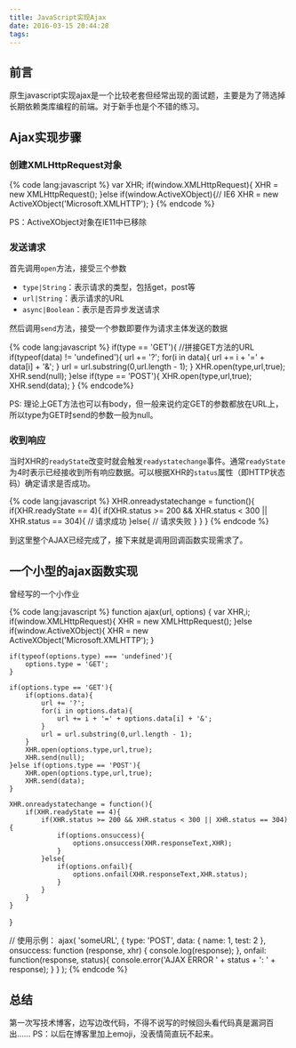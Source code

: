 ```yaml
---
title: JavaScript实现Ajax
date: 2016-03-15 20:44:28
tags:
---
```


## 前言

原生javascript实现ajax是一个比较老套但经常出现的面试题，主要是为了筛选掉长期依赖类库编程的前端。对于新手也是个不错的练习。

## Ajax实现步骤

### 创建XMLHttpRequest对象

{% code lang:javascript %}
var XHR;
if(window.XMLHttpRequest){
    XHR = new XMLHttpRequest();
}else if(window.ActiveXObject){// IE6
    XHR = new ActiveXObject('Microsoft.XMLHTTP');
}
{% endcode %}

<!-- More -->

PS：ActiveXObject对象在IE11中已移除

### 发送请求

首先调用`open`方法，接受三个参数

* `type|String`：表示请求的类型，包括get，post等
* `url|String`：表示请求的URL
* `async|Boolean`：表示是否异步发送请求

然后调用`send`方法，接受一个参数即要作为请求主体发送的数据

{% code lang:javascript %}
if(type == 'GET'){
    //拼接GET方法的URL
    if(typeof(data) != 'undefined'){
        url += '?';
        for(i in data){
            url += i + '=' + data[i] + '&';
        }
        url = url.substring(0,url.length - 1);
    }
    XHR.open(type,url,true);
    XHR.send(null);
}else if(type == 'POST'){
    XHR.open(type,url,true);
    XHR.send(data);
}
{% endcode%}

PS: 理论上GET方法也可以有body，但一般来说约定GET的参数都放在URL上，所以type为GET时send的参数一般为null。

### 收到响应

当时XHR的`readyState`改变时就会触发`readystatechange`事件。通常`readyState`为4时表示已经接收到所有响应数据。可以根据XHR的`status`属性（即HTTP状态码）确定请求是否成功。

{% code lang:javascript %}
XHR.onreadystatechange = function(){
    if(XHR.readyState == 4){
        if(XHR.status >= 200 && XHR.status < 300 || XHR.status == 304){
            // 请求成功
        }else{
            // 请求失败
        }
    }
}
{% endcode %}

到这里整个AJAX已经完成了，接下来就是调用回调函数实现需求了。

## 一个小型的ajax函数实现

曾经写的一个小作业

{% code lang:javascript %}
function ajax(url, options) {
    var XHR,i;
    if(window.XMLHttpRequest){
        XHR = new XMLHttpRequest();
    }else if(window.ActiveXObject){
        XHR = new ActiveXObject('Microsoft.XMLHTTP');
    }

    if(typeof(options.type) === 'undefined'){
        options.type = 'GET';
    }

    if(options.type == 'GET'){
        if(options.data){
            url += '?';
            for(i in options.data){
                url += i + '=' + options.data[i] + '&';
            }
            url = url.substring(0,url.length - 1);
        }
        XHR.open(options.type,url,true);
        XHR.send(null);
    }else if(options.type == 'POST'){
        XHR.open(options.type,url,true);
        XHR.send(data);
    }

    XHR.onreadystatechange = function(){
        if(XHR.readyState == 4){
            if(XHR.status >= 200 && XHR.status < 300 || XHR.status == 304){
                if(options.onsuccess){
                    options.onsuccess(XHR.responseText,XHR);
                }
            }else{
                if(options.onfail){
                    options.onfail(XHR.responseText,XHR.status);
                }
            }
        }
    }
}

// 使用示例：
ajax(
    'someURL', 
    {
        type: 'POST',
        data: {
            name: 1,
            test: 2
        },
        onsuccess: function (response, xhr) {
            console.log(response);
        },
        onfail: function(response, status){
            console.error('AJAX ERROR ' + status + ': ' + response);
        }
    }
);
{% endcode %}

## 总结

第一次写技术博客，边写边改代码，不得不说写的时候回头看代码真是漏洞百出……
PS：以后在博客里加上emoji，没表情简直玩不起来。